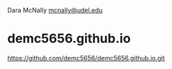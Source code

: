 Dara McNally
mcnally@udel.edu
# demc5656.github.io
https://github.com/demc5656/demc5656.github.io.git
